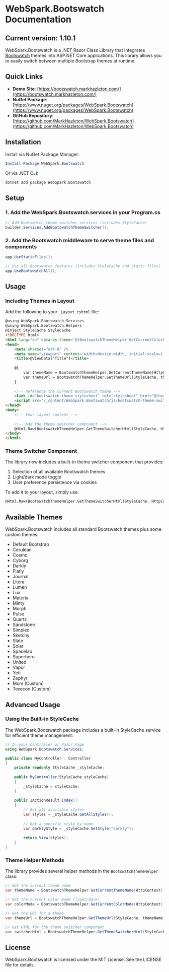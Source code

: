 # WebSpark.Bootswatch Documentation

## Current version: 1.10.1

WebSpark.Bootswatch is a .NET Razor Class Library that integrates [Bootswatch](https://bootswatch.com/) themes into ASP.NET Core applications. This library allows you to easily switch between multiple Bootstrap themes at runtime.

## Quick Links

- **Demo Site**: [https://bootswatch.markhazleton.com/](https://bootswatch.markhazleton.com/)
- **NuGet Package**: [https://www.nuget.org/packages/WebSpark.Bootswatch](https://www.nuget.org/packages/WebSpark.Bootswatch)
- **GitHub Repository**: [https://github.com/MarkHazleton/WebSpark.Bootswatch](https://github.com/MarkHazleton/WebSpark.Bootswatch)

## Installation

Install via NuGet Package Manager:

```powershell
Install-Package WebSpark.Bootswatch
```

Or via .NET CLI:

```bash
dotnet add package WebSpark.Bootswatch
```

## Setup

### 1. Add the WebSpark.Bootswatch services in your Program.cs

```csharp
// Add Bootswatch theme switcher services (includes StyleCache)
builder.Services.AddBootswatchThemeSwitcher();
```

### 2. Add the Bootswatch middleware to serve theme files and components

```csharp
app.UseStaticFiles();

// Use all Bootswatch features (includes StyleCache and static files)
app.UseBootswatchAll();
```

## Usage

### Including Themes in Layout

Add the following to your `_Layout.cshtml` file:

```html
@using WebSpark.Bootswatch.Services
@using WebSpark.Bootswatch.Helpers
@inject StyleCache StyleCache
<!DOCTYPE html>
<html lang="en" data-bs-theme="@(BootswatchThemeHelper.GetCurrentColorMode(HttpContext))">
<head>
    <meta charset="utf-8" />
    <meta name="viewport" content="width=device-width, initial-scale=1.0" />
    <title>@ViewData["Title"]</title>
    
    @{
        var themeName = BootswatchThemeHelper.GetCurrentThemeName(HttpContext);
        var themeUrl = BootswatchThemeHelper.GetThemeUrl(StyleCache, themeName);
    }
    
    <!-- Reference the current Bootswatch theme -->
    <link id="bootswatch-theme-stylesheet" rel="stylesheet" href="@themeUrl" />
    <script src="/_content/WebSpark.Bootswatch/js/bootswatch-theme-switcher.js"></script>
</head>
<body>
    <!-- Your layout content -->
    
    <!-- Add the theme switcher component -->
    @Html.Raw(BootswatchThemeHelper.GetThemeSwitcherHtml(StyleCache, HttpContext))
</body>
</html>
```

### Theme Switcher Component

The library now includes a built-in theme switcher component that provides:

1. Selection of all available Bootswatch themes
2. Light/dark mode toggle
3. User preference persistence via cookies

To add it to your layout, simply use:

```html
@Html.Raw(BootswatchThemeHelper.GetThemeSwitcherHtml(StyleCache, HttpContext))
```

## Available Themes

WebSpark.Bootswatch includes all standard Bootswatch themes plus some custom themes:

- Default Bootstrap
- Cerulean
- Cosmo
- Cyborg
- Darkly
- Flatly
- Journal
- Litera
- Lumen
- Lux
- Materia
- Minty
- Morph
- Pulse
- Quartz
- Sandstone
- Simplex
- Sketchy
- Slate
- Solar
- Spacelab
- Superhero
- United
- Vapor
- Yeti
- Zephyr
- Mom (Custom)
- Texecon (Custom)

## Advanced Usage

### Using the Built-in StyleCache

The WebSpark.Bootswatch package includes a built-in StyleCache service for efficient theme management:

```csharp
// In your Controller or Razor Page
using WebSpark.Bootswatch.Services;

public class MyController : Controller
{
    private readonly StyleCache _styleCache;
    
    public MyController(StyleCache styleCache)
    {
        _styleCache = styleCache;
    }
    
    public IActionResult Index()
    {
        // Get all available styles
        var styles = _styleCache.GetAllStyles();
        
        // Get a specific style by name
        var darklyStyle = _styleCache.GetStyle("darkly");
        
        return View(styles);
    }
}
```

### Theme Helper Methods

The library provides several helper methods in the `BootswatchThemeHelper` class:

```csharp
// Get the current theme name
var themeName = BootswatchThemeHelper.GetCurrentThemeName(HttpContext);

// Get the current color mode (light/dark)
var colorMode = BootswatchThemeHelper.GetCurrentColorMode(HttpContext);

// Get the URL for a theme
var themeUrl = BootswatchThemeHelper.GetThemeUrl(StyleCache, themeName);

// Get HTML for the theme switcher component
var switcherHtml = BootswatchThemeHelper.GetThemeSwitcherHtml(StyleCache, HttpContext);
```

## License

WebSpark.Bootswatch is licensed under the MIT License. See the LICENSE file for details.
